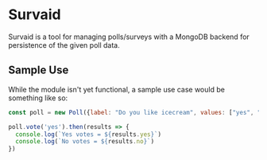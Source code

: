 # Survaid

Survaid is a tool for managing polls/surveys with a MongoDB backend for persistence of the given
poll data.

## Sample Use

While the module isn't yet functional, a sample use case would be something like so:

```javascript
const poll = new Poll({label: "Do you like icecream", values: ["yes", "no"], allowMultiple: false});

poll.vote('yes').then(results => {
  console.log(`Yes votes = ${results.yes}`)
  console.log(`No votes = ${results.no}`)
})
```